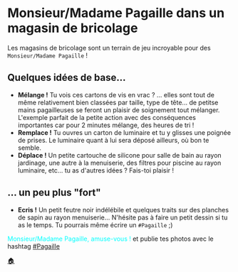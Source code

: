 # Monsieur/Madame Pagaille dans un magasin de bricolage

Les magasins de bricolage sont un terrain de jeu incroyable pour des `Monsieur/Madame Pagaille` !

## Quelques idées de base...

- **Mélange !**
  Tu vois ces cartons de vis en vrac ? ... elles sont tout de même relativement bien classées par taille, type de tête... de petitse mains pagailleuses se feront un plaisir de soignement tout mélanger. L'exemple parfait de la petite action avec des conséquences importantes car pour 2 minutes mélange, des heures de tri !
- **Remplace !**
  Tu ouvres un carton de luminaire et tu y glisses une poignée de prises. Le luminaire quant à lui sera déposé ailleurs, où bon te semble.
- **Déplace !**
  Un petite cartouche de silicone pour salle de bain au rayon jardinage, une autre à la menuiserie, des filtres pour piscine au rayon luminaire, etc... tu as d'autres idées ? Fais-toi plaisir !

## ... un peu plus "fort"

- **Ecris !**
  Un petit feutre noir indélébile et quelques traits sur des planches de sapin au rayon menuiserie... N'hésite pas à faire un petit dessin si tu as le temps. Tu pourrais même écrire un `#Pagaille` ;)

<span style="color:cyan">Monsieur/Madame Pagaille, amuse-vous !</span> et publie tes photos avec le hashtag [#Pagaille](https://twitter.com/search?q=%23pagaille&src=typed_query)

[:house:](README.md)